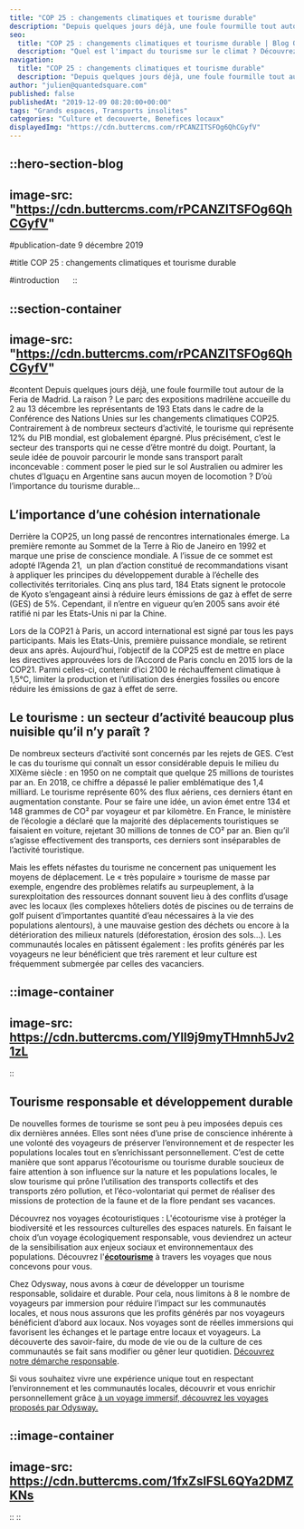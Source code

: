 ```yaml
---
title: "COP 25 : changements climatiques et tourisme durable"
description: "Depuis quelques jours déjà, une foule fourmille tout autour de la Feria de Madrid. La raison ? Le parc des expositions madrilène accueille du 2 au 13 décembre les représentants de 193 États dans le cadre de la Conférence des Nations Unies sur les changements climatiques COP25. Contrairement à ..."
seo:
  title: "COP 25 : changements climatiques et tourisme durable | Blog Odysway"
  description: "Quel est l'impact du tourisme sur le climat ? Découvrez de nouvelles façons de voyager tout en limitant notre impact sur l'environnement !"
navigation:
  title: "COP 25 : changements climatiques et tourisme durable"
  description: "Depuis quelques jours déjà, une foule fourmille tout autour de la Feria de Madrid. La raison ? Le parc des expositions madrilène accueille du 2 au 13 décembre les représentants de 193 États dans le cadre de la Conférence des Nations Unies sur les changements climatiques COP25. Contrairement à ..."
author: "julien@quantedsquare.com"
published: false
publishedAt: "2019-12-09 08:20:00+00:00"
tags: "Grands espaces, Transports insolites"
categories: "Culture et decouverte, Benefices locaux"
displayedImg: "https://cdn.buttercms.com/rPCANZITSFOg6QhCGyfV"
---
```


::hero-section-blog
---
image-src: "https://cdn.buttercms.com/rPCANZITSFOg6QhCGyfV"
---
#publication-date
9 décembre 2019

#title
COP 25 : changements climatiques et tourisme durable

#introduction
    
::

::section-container
---
image-src: "https://cdn.buttercms.com/rPCANZITSFOg6QhCGyfV"
---
#content
Depuis quelques jours déjà, une foule fourmille tout autour de la Feria de Madrid. La raison ? Le parc des expositions madrilène accueille du 2 au 13 décembre les représentants de 193 Etats dans le cadre de la Conférence des Nations Unies sur les changements climatiques COP25. Contrairement à de nombreux secteurs d’activité, le tourisme qui représente 12% du PIB mondial, est globalement épargné. Plus précisément, c’est le secteur des transports qui ne cesse d’être montré du doigt. Pourtant, la seule idée de pouvoir parcourir le monde sans transport paraît inconcevable : comment poser le pied sur le sol Australien ou admirer les chutes d’Iguaçu en Argentine sans aucun moyen de locomotion ? D’où l’importance du tourisme durable…

## **L’importance d’une cohésion internationale**

Derrière la COP25, un long passé de rencontres internationales émerge. La première remonte au Sommet de la Terre à Rio de Janeiro en 1992 et marque une prise de conscience mondiale. A l’issue de ce sommet est adopté l’Agenda 21,  un plan d’action constitué de recommandations visant à appliquer les principes du développement durable à l’échelle des collectivités territoriales. Cinq ans plus tard, 184 Etats signent le protocole de Kyoto s’engageant ainsi à réduire leurs émissions de gaz à effet de serre (GES) de 5%. Cependant, il n’entre en vigueur qu’en 2005 sans avoir été ratifié ni par les Etats-Unis ni par la Chine.

Lors de la COP21 à Paris, un accord international est signé par tous les pays participants. Mais les Etats-Unis, première puissance mondiale, se retirent deux ans après. Aujourd’hui, l’objectif de la COP25 est de mettre en place les directives approuvées lors de l’Accord de Paris conclu en 2015 lors de la COP21. Parmi celles-ci, contenir d’ici 2100 le réchauffement climatique à 1,5°C, limiter la production et l’utilisation des énergies fossiles ou encore réduire les émissions de gaz à effet de serre.

## **Le tourisme : un secteur d’activité beaucoup plus nuisible qu’il n’y paraît ?**

De nombreux secteurs d’activité sont concernés par les rejets de GES. C’est le cas du tourisme qui connaît un essor considérable depuis le milieu du XIXème siècle : en 1950 on ne comptait que quelque 25 millions de touristes par an. En 2018, ce chiffre a dépassé le palier emblématique des 1,4 milliard. Le tourisme représente 60% des flux aériens, ces derniers étant en augmentation constante. Pour se faire une idée, un avion émet entre 134 et 148 grammes de CO² par voyageur et par kilomètre. En France, le ministère de l’écologie a déclaré que la majorité des déplacements touristiques se faisaient en voiture, rejetant 30 millions de tonnes de CO² par an. Bien qu’il s’agisse effectivement des transports, ces derniers sont inséparables de l’activité touristique.

Mais les effets néfastes du tourisme ne concernent pas uniquement les moyens de déplacement. Le « très populaire » tourisme de masse par exemple, engendre des problèmes relatifs au surpeuplement, à la surexploitation des ressources donnant souvent lieu à des conflits d’usage avec les locaux (les complexes hôteliers dotés de piscines ou de terrains de golf puisent d’importantes quantité d’eau nécessaires à la vie des populations alentours), à une mauvaise gestion des déchets ou encore à la détérioration des milieux naturels (déforestation, érosion des sols…). Les communautés locales en pâtissent également : les profits générés par les voyageurs ne leur bénéficient que très rarement et leur culture est fréquemment submergée par celles des vacanciers.

::image-container
---
image-src: https://cdn.buttercms.com/Yll9j9myTHmnh5Jv21zL
---
::

## **Tourisme responsable et développement durable**

De nouvelles formes de tourisme se sont peu à peu imposées depuis ces dix dernières années. Elles sont nées d’une prise de conscience inhérente à une volonté des voyageurs de préserver l’environnement et de respecter les populations locales tout en s’enrichissant personnellement. C’est de cette manière que sont apparus l’écotourisme ou tourisme durable soucieux de faire attention à son influence sur la nature et les populations locales, le slow tourisme qui prône l’utilisation des transports collectifs et des transports zéro pollution, et l’éco-volontariat qui permet de réaliser des missions de protection de la faune et de la flore pendant ses vacances.

Découvrez nos voyages écotouristiques : L'écotourisme vise à protéger la biodiversité et les ressources culturelles des espaces naturels. En faisant le choix d’un voyage écologiquement responsable, vous deviendrez un acteur de la sensibilisation aux enjeux sociaux et environnementaux des populations. Découvrez l'[**écotourisme**](https://odysway.com/thematiques/ecotourisme) à travers les voyages que nous concevons pour vous.

Chez Odysway, nous avons à cœur de développer un tourisme responsable, solidaire et durable. Pour cela, nous limitons à 8 le nombre de voyageurs par immersion pour réduire l’impact sur les communautés locales, et nous nous assurons que les profits générés par nos voyageurs bénéficient d’abord aux locaux. Nos voyages sont de réelles immersions qui favorisent les échanges et le partage entre locaux et voyageurs. La découverte des savoir-faire, du mode de vie ou de la culture de ces communautés se fait sans modifier ou gêner leur quotidien. [Découvrez notre démarche responsable](https://odysway.com/demarche-responsable-odysway).

Si vous souhaitez vivre une expérience unique tout en respectant l’environnement et les communautés locales, découvrir et vous enrichir personnellement grâce [à un voyage immersif, découvrez les voyages proposés par Odysway.](https://odysway.com/thematiques/voyage-initiatique)

::image-container
---
image-src: https://cdn.buttercms.com/1fxZslFSL6QYa2DMZKNs
---
::
::
